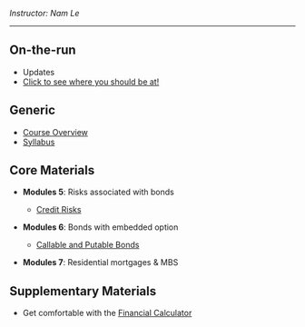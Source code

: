 *Instructor: Nam Le*

---

## On-the-run
- Updates
- [Click to see where you should be at!](call_put_option.html#pricing-callable-bonds)

## Generic
- [Course Overview](syllabus.html)
- [Syllabus](syllabus.html)

## Core Materials
- **Modules 5**: Risks associated with bonds

    - [Credit Risks](credit_risk.html)


- **Modules 6**: Bonds with embedded option

    - [Callable and Putable Bonds](call_put_option.html)


- **Modules 7**: Residential mortgages & MBS

## Supplementary Materials
- Get comfortable with the [Financial Calculator](financial_calculator.html)  


<a id='deterministic-asset-pricing'></a>


<a id='npv'></a>
